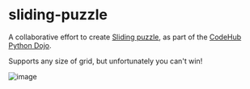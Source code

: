# sliding-puzzle

A collaborative effort to create [Sliding puzzle](https://en.wikipedia.org/wiki/Sliding_puzzle), as part of the [CodeHub Python Dojo](https://wiki.codehub.org.uk/python_dojo).

Supports any size of grid, but unfortunately you can't win!

![image](https://user-images.githubusercontent.com/31405412/94732711-83530f80-035e-11eb-82b8-132b6166dd33.png)
